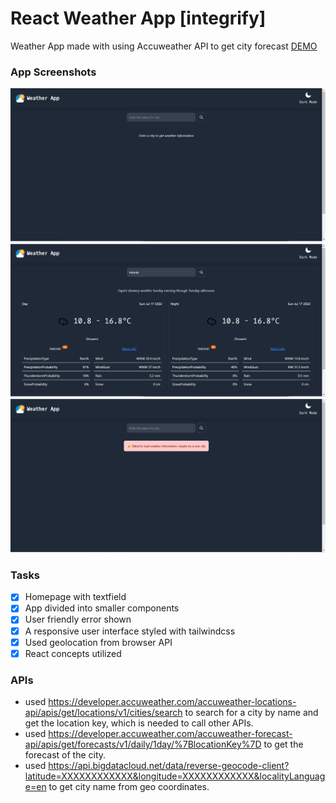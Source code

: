 # React Weather App [integrify]

Weather App made with using Accuweather API to get city forecast [DEMO](https://fabulous-cuchufli-b874a3.netlify.app/)

### App Screenshots

![image](https://github.com/amanuela97/React-AccuWeather/blob/master/public/screenshots/weather-app-normal.png)
![image](https://github.com/amanuela97/React-AccuWeather/blob/master/public/screenshots/weather-app-data.png)
![image](https://github.com/amanuela97/React-AccuWeather/blob/master/public/screenshots/weather-app-error.png)

### Tasks

- [x] Homepage with textfield
- [x] App divided into smaller components
- [x] User friendly error shown
- [x] A responsive user interface styled with tailwindcss
- [x] Used geolocation from browser API
- [x] React concepts utilized

### APIs

- used https://developer.accuweather.com/accuweather-locations-api/apis/get/locations/v1/cities/search to search for a city by name and get the location key, which is needed to call other APIs.
- used https://developer.accuweather.com/accuweather-forecast-api/apis/get/forecasts/v1/daily/1day/%7BlocationKey%7D to get the forecast of the city.
- used https://api.bigdatacloud.net/data/reverse-geocode-client?latitude=XXXXXXXXXXXX&longitude=XXXXXXXXXXXX&localityLanguage=en to get city name from geo coordinates.
